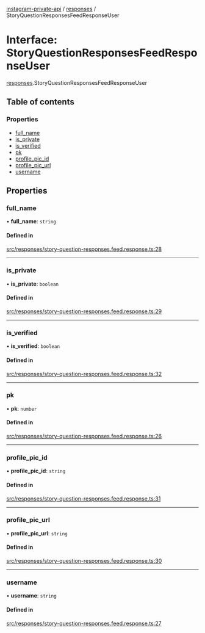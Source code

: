 [instagram-private-api](../../README.md) / [responses](../../modules/responses.md) / StoryQuestionResponsesFeedResponseUser

# Interface: StoryQuestionResponsesFeedResponseUser

[responses](../../modules/responses.md).StoryQuestionResponsesFeedResponseUser

## Table of contents

### Properties

- [full\_name](StoryQuestionResponsesFeedResponseUser.md#full_name)
- [is\_private](StoryQuestionResponsesFeedResponseUser.md#is_private)
- [is\_verified](StoryQuestionResponsesFeedResponseUser.md#is_verified)
- [pk](StoryQuestionResponsesFeedResponseUser.md#pk)
- [profile\_pic\_id](StoryQuestionResponsesFeedResponseUser.md#profile_pic_id)
- [profile\_pic\_url](StoryQuestionResponsesFeedResponseUser.md#profile_pic_url)
- [username](StoryQuestionResponsesFeedResponseUser.md#username)

## Properties

### full\_name

• **full\_name**: `string`

#### Defined in

[src/responses/story-question-responses.feed.response.ts:28](https://github.com/Nerixyz/instagram-private-api/blob/4971f34/src/responses/story-question-responses.feed.response.ts#L28)

___

### is\_private

• **is\_private**: `boolean`

#### Defined in

[src/responses/story-question-responses.feed.response.ts:29](https://github.com/Nerixyz/instagram-private-api/blob/4971f34/src/responses/story-question-responses.feed.response.ts#L29)

___

### is\_verified

• **is\_verified**: `boolean`

#### Defined in

[src/responses/story-question-responses.feed.response.ts:32](https://github.com/Nerixyz/instagram-private-api/blob/4971f34/src/responses/story-question-responses.feed.response.ts#L32)

___

### pk

• **pk**: `number`

#### Defined in

[src/responses/story-question-responses.feed.response.ts:26](https://github.com/Nerixyz/instagram-private-api/blob/4971f34/src/responses/story-question-responses.feed.response.ts#L26)

___

### profile\_pic\_id

• **profile\_pic\_id**: `string`

#### Defined in

[src/responses/story-question-responses.feed.response.ts:31](https://github.com/Nerixyz/instagram-private-api/blob/4971f34/src/responses/story-question-responses.feed.response.ts#L31)

___

### profile\_pic\_url

• **profile\_pic\_url**: `string`

#### Defined in

[src/responses/story-question-responses.feed.response.ts:30](https://github.com/Nerixyz/instagram-private-api/blob/4971f34/src/responses/story-question-responses.feed.response.ts#L30)

___

### username

• **username**: `string`

#### Defined in

[src/responses/story-question-responses.feed.response.ts:27](https://github.com/Nerixyz/instagram-private-api/blob/4971f34/src/responses/story-question-responses.feed.response.ts#L27)
